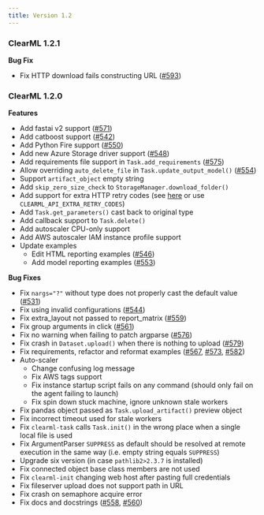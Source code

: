 ```yaml
---
title: Version 1.2
---
```


### ClearML 1.2.1

**Bug Fix**

- Fix HTTP download fails constructing URL ([#593](https://github.com/clearml/clearml/issues/593))

### ClearML 1.2.0

**Features**

- Add fastai v2 support ([#571](https://github.com/clearml/clearml/pull/571))
- Add catboost support ([#542](https://github.com/clearml/clearml/pull/542))
- Add Python Fire support ([#550](https://github.com/clearml/clearml/pull/550))
- Add new Azure Storage driver support ([#548](https://github.com/clearml/clearml/pull/548))
- Add requirements file support in `Task.add_requirements` ([#575](https://github.com/clearml/clearml/pull/575))
- Allow overriding `auto_delete_file` in `Task.update_output_model()` ([#554](https://github.com/clearml/clearml/issues/554))
- Support `artifact_object` empty string
- Add `skip_zero_size_check` to `StorageManager.download_folder()`
- Add support for extra HTTP retry codes (see [here](https://github.com/clearml/clearml/blob/2c916181b90c784fe0bd267cd67ea915e53e36e4/clearml/backend_api/config/default/api.conf#L29) or use `CLEARML_API_EXTRA_RETRY_CODES`)
- Add `Task.get_parameters()` cast back to original type
- Add callback support to `Task.delete()`
- Add autoscaler CPU-only support
- Add AWS autoscaler IAM instance profile support
- Update examples
  - Edit HTML reporting examples ([#546](https://github.com/clearml/clearml/pull/546))
  - Add model reporting examples ([#553](https://github.com/clearml/clearml/pull/553))

**Bug Fixes**

- Fix `nargs="?"` without type does not properly cast the default value ([#531](https://github.com/clearml/clearml/issues/531))
- Fix using invalid configurations ([#544](https://github.com/clearml/clearml/issues/544))
- Fix extra_layout not passed to report_matrix ([#559](https://github.com/clearml/clearml/issues/559))
- Fix group arguments in click ([#561](https://github.com/clearml/clearml/pull/561))
- Fix no warning when failing to patch argparse ([#576](https://github.com/clearml/clearml/pull/576))
- Fix crash in `Dataset.upload()` when there is nothing to upload ([#579](https://github.com/clearml/clearml/pull/579))
- Fix requirements, refactor and reformat examples ([#567](https://github.com/clearml/clearml/pull/567), [#573](https://github.com/clearml/clearml/pull/573), [#582](https://github.com/clearml/clearml/pull/582))
- Auto-scaler
  - Change confusing log message
  - Fix AWS tags support
  - Fix instance startup script fails on any command (should only fail on the agent failing to launch)
  - Fix spin down stuck machine, ignore unknown stale workers
- Fix pandas object passed as `Task.upload_artifact()` preview object
- Fix incorrect timeout used for stale workers
- Fix `clearml-task` calls `Task.init()` in the wrong place when a single local file is used
- Fix ArgumentParser `SUPPRESS` as default should be resolved at remote execution in the same way (i.e. empty string equals `SUPPRESS`)
- Upgrade six version (in case `pathlib2>2.3.7` is installed)
- Fix connected object base class members are not used
- Fix `clearml-init` changing web host after pasting full credentials
- Fix fileserver upload does not support path in URL
- Fix crash on semaphore acquire error
- Fix docs and docstrings ([#558](https://github.com/clearml/clearml/pull/558), [#560](https://github.com/clearml/clearml/pull/560))

